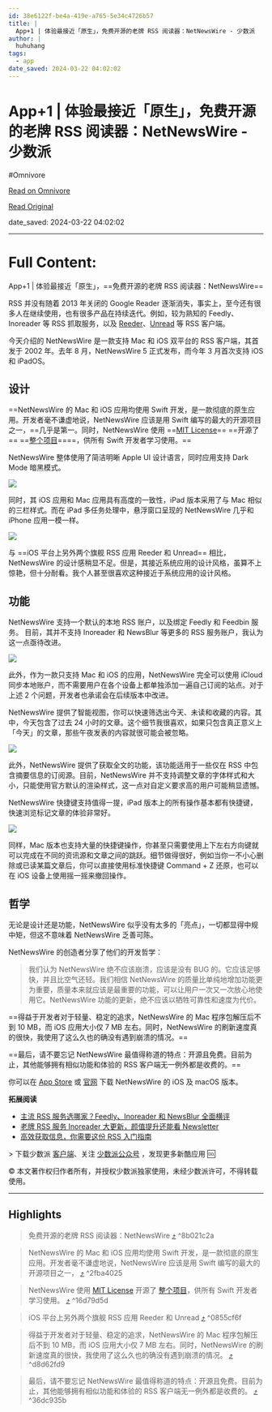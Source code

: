 ```yaml
---
id: 38e6122f-be4a-419e-a765-5e34c4726b57
title: |
  App+1 | 体验最接近「原生」，免费开源的老牌 RSS 阅读器：NetNewsWire - 少数派
author: |
  huhuhang
tags:
  - app
date_saved: 2024-03-22 04:02:02
---
```


# App+1 | 体验最接近「原生」，免费开源的老牌 RSS 阅读器：NetNewsWire - 少数派
#Omnivore

[Read on Omnivore](https://omnivore.app/me/app-1-rss-net-news-wire-18e652351f8)

[Read Original](https://sspai.com/post/59482)

date_saved: 2024-03-22 04:02:02


--- 

# Full Content: 

App+1 | 体验最接近「原生」，==免费开源的老牌 RSS 阅读器：NetNewsWire==

RSS 并没有随着 2013 年关闭的 Google Reader 逐渐消失，事实上，至今还有很多人在继续使用，也有很多产品在持续迭代。例如，较为熟知的 Feedly、Inoreader 等 RSS 抓取服务，以及 [Reeder](https://sspai.com/post/54241)、[Unread](https://sspai.com/post/59130) 等 RSS 客户端。

今天介绍的 NetNewsWire 是一款支持 Mac 和 iOS 双平台的 RSS 客户端，其首发于 2002 年。去年 8 月，NetNewsWire 5 正式发布，而今年 3 月首次支持 iOS 和 iPadOS。

## 设计

==NetNewsWire 的 Mac 和 iOS 应用均使用 Swift 开发，是一款彻底的原生应用。开发者毫不谦虚地说，NetNewsWire 应该是用 Swift 编写的最大的开源项目之一，==几乎是第一。同时，NetNewsWire 使用 ==[MIT License](https://sspai.com/link?target=https%3A%2F%2Fgithub.com%2FRanchero-Software%2FNetNewsWire%2Fblob%2Fmaster%2FLICENSE)== ==开源了== ==[整个项目](https://sspai.com/link?target=https%3A%2F%2Fgithub.com%2FRanchero-Software%2FNetNewsWire)====，供所有 Swift 开发者学习使用。==

NetNewsWire 整体使用了简洁明晰 Apple UI 设计语言，同时应用支持 Dark Mode 暗黑模式。

![](https://proxy-prod.omnivore-image-cache.app/0x0,sos2g8DU_DSjpPki3jNxT6sjYIwCpgSWRC8HfClBxVyw/https://cdn.sspai.com/2020/03/15/84d3f297d2f1785c31936077c559b49b.png?imageView2/2/format/webp)

同时，其 iOS 应用和 Mac 应用具有高度的一致性，iPad 版本采用了与 Mac 相似的三栏样式。而在 iPad 多任务处理中，悬浮窗口呈现的 NetNewsWire 几乎和 iPhone 应用一模一样。

![](https://proxy-prod.omnivore-image-cache.app/0x0,sr-YTkr8vruRPOg-JHgVSuPQ0zuaiHzaYWh7Hx4ePL34/https://cdn.sspai.com/2020/03/15/b1072acec9b93a1f25a47b6e54f7a16e.png?imageView2/2/format/webp)

与 ==iOS 平台上另外两个旗舰 RSS 应用 Reeder 和 Unread== 相比，NetNewsWire 的设计感稍显不足。但是，其接近系统应用的设计风格，虽算不上惊艳，但十分耐看。我个人甚至很喜欢这种接近于系统应用的设计风格。

## 功能

NetNewsWire 支持一个默认的本地 RSS 账户，以及绑定 Feedly 和 Feedbin 服务。 目前，其并不支持 Inoreader 和 NewsBlur 等更多的 RSS 服务账户，我认为这一点亟待改进。

![](https://proxy-prod.omnivore-image-cache.app/350x0,sbGB1HPpb0xxeIqfy2mwnvKs5hCf84rQNKTbhV5CtLxs/https://cdn.sspai.com/2020/03/15/116d155a2f8356b96a2a15be10ec3bac.jpg?imageView2/2/format/webp)

此外，作为一款只支持 Mac 和 iOS 的应用，NetNewsWire 完全可以使用 iCloud 同步本地账户，而不需要用户在各个设备上都单独添加一遍自己订阅的站点。对于上述 2 个问题，开发者也承诺会在后续版本中改进。

NetNewsWire 提供了智能视图，你可以快速筛选出今天、未读和收藏的内容。其中，今天包含了过去 24 小时的文章。这个细节我很喜欢，如果只包含真正意义上「今天」的文章，那些午夜发表的内容就很可能会被忽略。

![](https://proxy-prod.omnivore-image-cache.app/0x0,sAFHVuiGcc8EOPeX7unLrbgAZrC6D8oh_ixCa87CRs60/https://cdn.sspai.com/2020/03/15/0a8f4328e30c922c9cb629b8fc848765.png?imageView2/2/format/webp)

此外，NetNewsWire 提供了获取全文的功能，该功能适用于一些仅在 RSS 中包含摘要信息的订阅源。目前，NetNewsWire 并不支持调整文章的字体样式和大小，只能使用官方默认的渲染样式，这一点对自定义要求高的用户可能稍显遗憾。

NetNewsWire 快捷键支持值得一提，iPad 版本上的所有操作基本都有快捷键，快速浏览标记文章的体验非常好。

![](https://proxy-prod.omnivore-image-cache.app/0x0,saK_9ez6btTelGXtEhRaCzvuYW-xqBx9gcOoOl_iIOV0/https://cdn.sspai.com/2020/03/15/24454ec2af3ebaa7d586fb0408997555.jpg?imageView2/2/format/webp)

同样，Mac 版本也支持大量的快捷键操作，你甚至只需要使用上下左右方向键就可以完成在不同的资讯源和文章之间的跳跃。细节做得很好，例如当你一不小心删除或已读某篇文章后，你可以直接使用标准快捷键 Command + Z 还原，也可以在 iOS 设备上使用摇一摇来撤回操作。

## 哲学

无论是设计还是功能，NetNewsWire 似乎没有太多的「亮点」，一切都显得中规中矩，但这不意味着 NetNewsWire 乏善可陈。

NetNewsWire 的创造者分享了他们的开发哲学：

> 我们认为 NetNewsWire 绝不应该崩溃，应该是没有 BUG 的。它应该足够快，并且比空气还轻。我们相信 NetNewsWire 的质量比单纯地增加功能更为重要，质量本来就应该是最重要的功能，可以让用户一次又一次放心地使用它。NetNewsWire 功能的更新，绝不应该以牺牲可靠性和速度为代价。

==得益于开发者对于轻量、稳定的追求，NetNewsWire 的 Mac 程序包解压后不到 10 MB，而 iOS 应用大小仅 7 MB 左右。同时，NetNewsWire 的刷新速度真的很快，我使用了这么久也的确没有遇到崩溃的情况。==

==最后，请不要忘记 NetNewsWire 最值得称道的特点：开源且免费。目前为止，其他能够拥有相似功能和体验的 RSS 客户端无一例外都是收费的。==

你可以在 [App Store](https://apps.apple.com/cn/app/netnewswire-rss-reader/id1480640210) 或 [官网](https://sspai.com/link?target=https%3A%2F%2Franchero.com%2Fnetnewswire%2F) 下载 NetNewsWire 的 iOS 及 macOS 版本。

**拓展阅读**

* [主流 RSS 服务选哪家？Feedly、Inoreader 和 NewsBlur 全面横评](https://sspai.com/post/44420)
* [老牌 RSS 服务 Inoreader 大更新，颜值提升还能看 Newsletter](https://sspai.com/post/58690)
* [高效获取信息，你需要这份 RSS 入门指南](https://sspai.com/post/56391)

\> 下载少数派 [客户端](https://sspai.com/page/client)、关注 [少数派公众号](https://sspai.com/s/J71e) ，发现更多新酷应用 🆒  

© 本文著作权归作者所有，并授权少数派独家使用，未经少数派许可，不得转载使用。

---

## Highlights

> 免费开源的老牌 RSS 阅读器：NetNewsWire [⤴️](https://omnivore.app/me/app-1-rss-net-news-wire-18e652351f8#8b021c2a-d8aa-4aaf-b1f8-becac33af269)  ^8b021c2a

> NetNewsWire 的 Mac 和 iOS 应用均使用 Swift 开发，是一款彻底的原生应用。开发者毫不谦虚地说，NetNewsWire 应该是用 Swift 编写的最大的开源项目之一， [⤴️](https://omnivore.app/me/app-1-rss-net-news-wire-18e652351f8#2fba4025-a9eb-466f-8c11-7e89d648f586)  ^2fba4025

> NetNewsWire 使用 [MIT License](https://sspai.com/link?target=https%3A%2F%2Fgithub.com%2FRanchero-Software%2FNetNewsWire%2Fblob%2Fmaster%2FLICENSE) 开源了 [整个项目](https://sspai.com/link?target=https%3A%2F%2Fgithub.com%2FRanchero-Software%2FNetNewsWire)，供所有 Swift 开发者学习使用。 [⤴️](https://omnivore.app/me/app-1-rss-net-news-wire-18e652351f8#16d79d5d-91a8-40fe-b1c3-557659480fa4)  ^16d79d5d

>  iOS 平台上另外两个旗舰 RSS 应用 Reeder 和 Unread  [⤴️](https://omnivore.app/me/app-1-rss-net-news-wire-18e652351f8#0855cf6f-161a-4ac4-9e86-0c84c4704a34)  ^0855cf6f

> 得益于开发者对于轻量、稳定的追求，NetNewsWire 的 Mac 程序包解压后不到 10 MB，而 iOS 应用大小仅 7 MB 左右。同时，NetNewsWire 的刷新速度真的很快，我使用了这么久也的确没有遇到崩溃的情况。 [⤴️](https://omnivore.app/me/app-1-rss-net-news-wire-18e652351f8#d8d62fd9-2867-4f07-8925-946500d6cf6e)  ^d8d62fd9

> 最后，请不要忘记 NetNewsWire 最值得称道的特点：开源且免费。目前为止，其他能够拥有相似功能和体验的 RSS 客户端无一例外都是收费的。 [⤴️](https://omnivore.app/me/app-1-rss-net-news-wire-18e652351f8#36dc935b-5e8a-4029-8d84-001ca4034efa)  ^36dc935b

